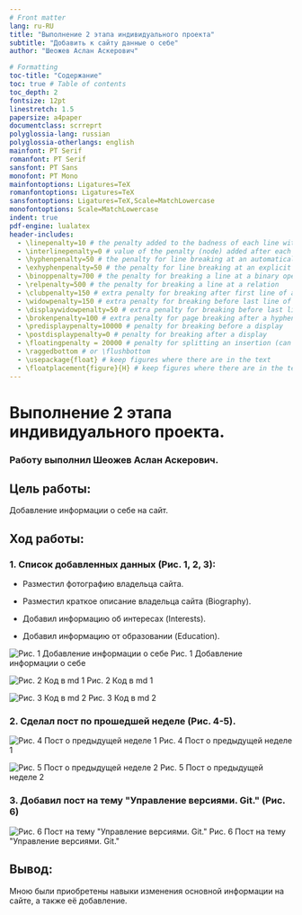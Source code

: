 ```yaml
---
# Front matter
lang: ru-RU
title: "Выполнение 2 этапа индивидуального проекта"
subtitle: "Добавить к сайту данные о себе"
author: "Шеожев Аслан Аскерович"

# Formatting
toc-title: "Содержание"
toc: true # Table of contents
toc_depth: 2
fontsize: 12pt
linestretch: 1.5
papersize: a4paper
documentclass: scrreprt
polyglossia-lang: russian
polyglossia-otherlangs: english
mainfont: PT Serif
romanfont: PT Serif
sansfont: PT Sans
monofont: PT Mono
mainfontoptions: Ligatures=TeX
romanfontoptions: Ligatures=TeX
sansfontoptions: Ligatures=TeX,Scale=MatchLowercase
monofontoptions: Scale=MatchLowercase
indent: true
pdf-engine: lualatex
header-includes:
  - \linepenalty=10 # the penalty added to the badness of each line within a paragraph (no associated penalty node) Increasing the value makes tex try to have fewer lines in the paragraph.
  - \interlinepenalty=0 # value of the penalty (node) added after each line of a paragraph.
  - \hyphenpenalty=50 # the penalty for line breaking at an automatically inserted hyphen
  - \exhyphenpenalty=50 # the penalty for line breaking at an explicit hyphen
  - \binoppenalty=700 # the penalty for breaking a line at a binary operator
  - \relpenalty=500 # the penalty for breaking a line at a relation
  - \clubpenalty=150 # extra penalty for breaking after first line of a paragraph
  - \widowpenalty=150 # extra penalty for breaking before last line of a paragraph
  - \displaywidowpenalty=50 # extra penalty for breaking before last line before a display math
  - \brokenpenalty=100 # extra penalty for page breaking after a hyphenated line
  - \predisplaypenalty=10000 # penalty for breaking before a display
  - \postdisplaypenalty=0 # penalty for breaking after a display
  - \floatingpenalty = 20000 # penalty for splitting an insertion (can only be split footnote in standard LaTeX)
  - \raggedbottom # or \flushbottom
  - \usepackage{float} # keep figures where there are in the text
  - \floatplacement{figure}{H} # keep figures where there are in the text
---
```


# Выполнение 2 этапа индивидуального проекта.
### Работу выполнил Шеожев Аслан Аскерович. 

## Цель работы:

Добавление информации о себе на сайт.

## Ход работы:

### 1. Список добавленных данных (Рис. 1, 2, 3):

* Разместил фотографию владельца сайта.

* Разместил краткое описание владельца сайта (Biography).

* Добавил информацию об интересах (Interests).

* Добавил информацию от образовании (Education).

![Рис. 1 Добавление информации о себе](image/1.jpg)
Рис. 1 Добавление информации о себе

![Рис. 2 Код в md 1](image/2.jpg)
Рис. 2 Код в md 1

![Рис. 3 Код в md 2](image/3.jpg)
Рис. 3 Код в md 2

### 2. Сделал пост по прошедшей неделе (Рис. 4-5).

![Рис. 4 Пост о предыдущей неделе 1](image/4.jpg)
Рис. 4 Пост о предыдущей неделе 1

![Рис. 5 Пост о предыдущей неделе 2](image/5.jpg)
Рис. 5 Пост о предыдущей неделе 2

### 3. Добавил пост на тему "Управление версиями. Git." (Рис. 6)

![Рис. 6 Пост на тему "Управление версиями. Git."](image/6.jpg)
Рис. 6 Пост на тему "Управление версиями. Git."

## Вывод:

Мною были приобретены навыки изменения основной информации на сайте, а также её добавление.